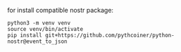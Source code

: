 for install compatible nostr package:

```
python3 -m venv venv
source venv/bin/activate
pip install git+https://github.com/pythcoiner/python-nostr@event_to_json

```
